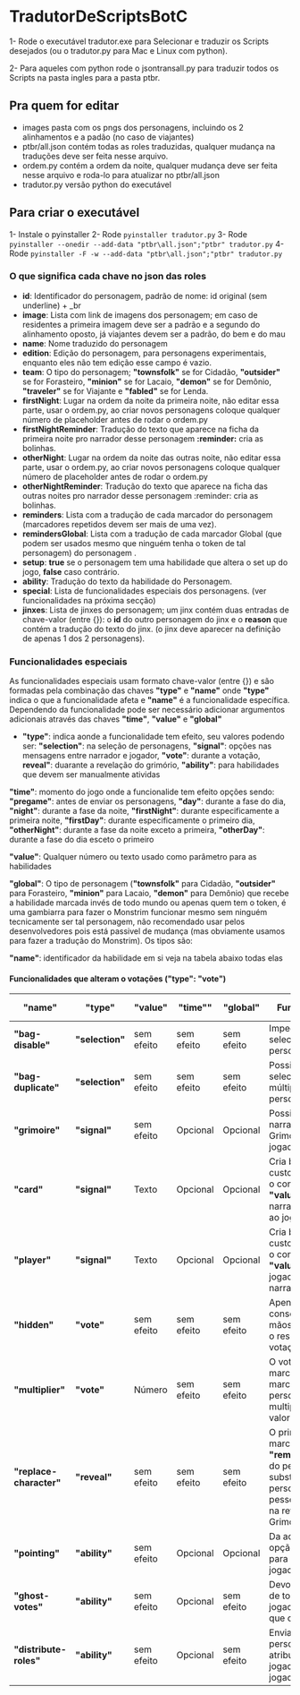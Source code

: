# TradutorDeScriptsBotC

1- Rode o executável tradutor.exe para Selecionar e traduzir os Scripts desejados (ou o tradutor.py para Mac e Linux com python).

2- Para aqueles com python rode o jsontransall.py para traduzir todos os Scripts na pasta ingles para a pasta ptbr.

## Pra quem for editar
- images pasta com os pngs dos personagens, incluindo os 2 alinhamentos e a padão (no caso de viajantes)
- ptbr/all.json contém todas as roles traduzidas, qualquer mudança na traduções deve ser feita nesse arquivo.
- ordem.py contém a ordem da noite, qualquer mudança deve ser feita nesse arquivo e roda-lo para atualizar no ptbr/all.json
- tradutor.py versão python do executável

## Para criar o executável
1- Instale o pyinstaller
2- Rode ```pyinstaller tradutor.py```
3- Rode ```pyinstaller --onedir --add-data "ptbr\all.json";"ptbr" tradutor.py```
4- Rode ```pyinstaller -F -w --add-data "ptbr\all.json";"ptbr" tradutor.py```

### O que significa cada chave no json das roles
- **id**: Identificador do personagem, padrão de nome: id original (sem underline) + \_br
- **image**: Lista com link de imagens dos personagem; em caso de residentes a primeira imagem deve ser a padrão e a segundo do alinhamento oposto, já viajantes devem ser a padrão, do bem e do mau
- **name**: Nome traduzido do personagem
- **edition**: Edição do personagem, para personagens experimentais, enquanto eles não tem edição esse campo é vazio.
- **team**: O tipo do personagem; **"townsfolk"** se for Cidadão, **"outsider"** se for Forasteiro, **"minion"** se for Lacaio, **"demon"** se for Demônio, **"traveler"** se for Viajante e **"fabled"** se for Lenda.
- **firstNight**: Lugar na ordem da noite da primeira noite, não editar essa parte, usar o ordem.py, ao criar novos personagens coloque qualquer número de placeholder antes de rodar o ordem.py
- **firstNightReminder**: Tradução do texto que aparece na ficha da primeira noite pro narrador desse personagem **:reminder:** cria as bolinhas.
- **otherNight**: Lugar na ordem da noite das outras noite, não editar essa parte, usar o ordem.py, ao criar novos personagens coloque qualquer número de placeholder antes de rodar o ordem.py
- **otherNightReminder**: Tradução do texto que aparece na ficha das outras noites pro narrador desse personagem :reminder: cria as bolinhas.
- **reminders**: Lista com a tradução de cada marcador do personagem (marcadores repetidos devem ser mais de uma vez).
- **remindersGlobal**: Lista com a tradução de cada marcador Global (que podem ser usados mesmo que ninguém tenha o token de tal personagem) do personagem .
- **setup**: **true** se o personagem tem uma habilidade que altera o set up do jogo, **false** caso contrário.
- **ability**: Tradução do texto da habilidade do Personagem.
- **special**: Lista de funcionalidades especiais dos personagens. (ver funcionalidades na próxima secção)
- **jinxes**: Lista de jinxes do personagem; um jinx contém duas entradas de chave-valor (entre {}): o **id** do outro personagem do jinx e o **reason** que contém a tradução do texto do jinx. (o jinx deve aparecer na definição de apenas 1 dos 2 personagens).

### Funcionalidades especiais
As funcionalidades especiais usam formato chave-valor (entre {}) e são formadas pela combinação das chaves **"type"** e **"name"** onde **"type"** indica o que a funcionalidade afeta e **"name"** é a funcionalidade específica. Dependendo da funcionalidade pode ser necessário adicionar argumentos adicionais através das chaves **"time"**, **"value"** e **"global"**

- **"type"**: indica aonde a funcionalidade tem efeito, seu valores podendo ser: **"selection"**: na seleção de personagens, **"signal"**: opções nas mensagens entre narrador e jogador, **"vote"**: durante a votação, **reveal"**: duarante a revelação do grimório, **"ability"**: para habilidades que devem ser manualmente atividas

**"time"**: momento do jogo onde a funcionalide tem efeito opções sendo: **"pregame"**: antes de enviar os personagens, **"day"**: durante a fase do dia, **"night"**: durante a fase da noite, **"firstNight"**: durante especificamente a primeira noite, **"firstDay"**: durante especificamente o primeiro dia, **"otherNight"**: durante a fase da noite exceto a primeira, **"otherDay"**: durante a fase do dia esceto o primeiro

**"value"**: Qualquer número ou texto usado como parâmetro para as habilidades

**"global"**: O tipo de personagem (**"townsfolk"** para Cidadão, **"outsider"** para Forasteiro, **"minion"** para Lacaio, **"demon"** para Demônio) que recebe a habilidade marcada invés de todo mundo ou apenas quem tem o token, é uma gambiarra para fazer o Monstrim funcionar mesmo sem ninguém tecnicamente ser tal personagem, não recomendado usar pelos desenvolvedores pois está passivel de mudança (mas obviamente usamos para fazer a tradução do Monstrim). Os tipos são:

**"name"**: identificador da habilidade em si veja na tabela abaixo todas elas

#### Funcionalidades que alteram o votações (**"type": "vote"**)

| **"name"** | **"type"** | **"value"** | **"time""** | **"global"** | Funcionalidade | exemplo de papel | 
| --- | --- | --- | --- | --- | -------------------- | ----- |
| **"bag-disable"** | **"selection"** | sem efeito | sem efeito | sem efeito | Impede de selecionar o personagem | Marionete |
| **"bag-duplicate"** | **"selection"** | sem efeito | sem efeito | sem efeito | Possibilita selecionar múltiplos do personagem | Legião |
| **"grimoire"** | **"signal"** | sem efeito | Opcional | Opcional | Possibilita o narrador enviar um Grimório ao jogador | Espião |
| **"card"** | **"signal"** | Texto | Opcional| Opcional | Cria botão customizado com o conteúdo em **"value"** para o narrador mandar ao jogador | Mezéfeles |
| **"player"** | **"signal"** | Texto | Opcional | Opcional | Cria botão customizado com o conteúdo em **"value"** para o jogador mandar ao narrador | Não Utilizado |
| **"hidden"** | **"vote"** | sem efeito | sem efeito | sem efeito | Apenas o narrador consegue ver as mãos levantadas e o resultado de uma votação | Realejo |
| **"multiplier"** | **"vote"** | Número | sem efeito | sem efeito | O voto do jogador marcado com o marcador do personagem é multiplicado pelo valor em **"value"** | Ladrão |
| **"replace-character"** | **"reveal"** | sem efeito | sem efeito | sem efeito | O primeiro marcador em **"remindersGlobal"** do personagem substitui o personagem da pessoa marcada na revelação do Grimório | Filósofo |
| **"pointing"** | **"ability"** | sem efeito | Opcional | Opcional | Da ao jogadores a opção de apontar para outros jogadores | Homem-Bomba |
| **"ghost-votes"** | **"ability"** | sem efeito | Opcional | sem efeito | Devolve os votos de todos os jogadores mortes que o utilizaram | Barqueiro |
| **"distribute-roles"** | **"ability"** | sem efeito | Opcional | sem efeito | Envia os personagens atribuidos aos jogadores, para os jogadores | Homem-Bomba |